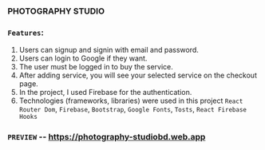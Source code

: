 ### PHOTOGRAPHY STUDIO

### `Features`:

1. Users can signup and signin with email and password.
2. Users can login to Google if they want.
3. The user must be logged in to buy the service.
4. After adding service, you will see your selected service on the checkout page.
5. In the project, I used Firebase for the authentication.
6. Technologies (frameworks, libraries) were used in this project `React Router Dom`, `Firebase`, `Bootstrap`, `Google Fonts`, `Tosts`, `React Firebase Hooks`

### `PREVIEW` -- https://photography-studiobd.web.app
